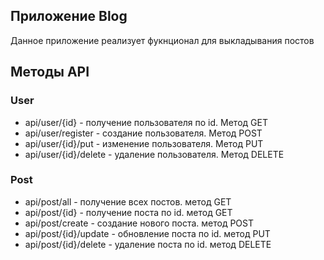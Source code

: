 ## Приложение Blog
Данное приложение реализует фукнционал для выкладывания постов

## Методы API
### User
- api/user/{id} - получение пользователя по id. Метод GET
- api/user/register - создание пользователя. Метод POST
- api/user/{id}/put  - изменение пользователя. Метод PUT
- api/user/{id}/delete - удаление пользователя. Метод DELETE
### Post
- api/post/all - получение всех постов. метод GET
- api/post/{id} - получение поста по id. метод GET
- api/post/create - создание нового поста. метод POST
- api/post/{id}/update - обновление поста по id. метод PUT
- api/post/{id}/delete - удаление поста по id. метод DELETE